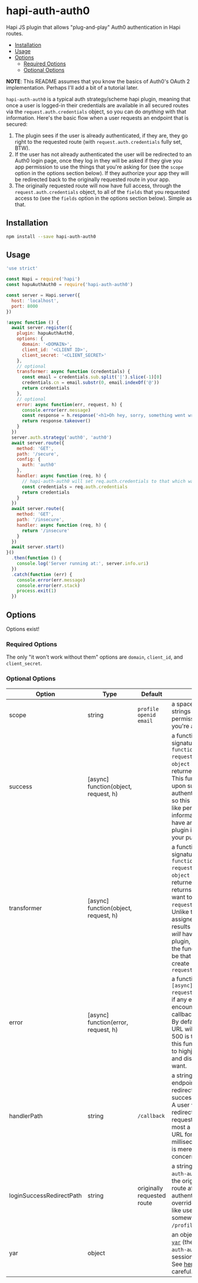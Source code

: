 # hapi-auth-auth0

Hapi JS plugin that allows "plug-and-play" Auth0 authentication in Hapi routes.

<!-- toc -->

- [Installation](#installation)
- [Usage](#usage)
- [Options](#options)
  * [Required Options](#required-options)
  * [Optional Options](#optional-options)

<!-- tocstop -->

<strong>NOTE</strong>:  This README assumes that you know the basics of Auth0's OAuth 2 implementation.  Perhaps I'll add a bit of a tutorial later.

`hapi-auth-auth0` is a typical auth strategy/scheme hapi plugin, meaning that once a user is logged-in their credentials are available in all secured routes via the `request.auth.credentials` object, so you can do _anything_ with that information.  Here's the basic flow when a user requests an endpoint that is secured:

1.  The plugin sees if the user is already authenticated, if they are, they go right to the requested route (with `request.auth.credentials` fully set, BTW).
2. If the user has not already authenticated the user will be redirected to an Auth0 login page, once they log in they will be asked if they give you app permission to use the things that you're asking for (see the `scope` option in the options section below).  If they authorize your app they will be redirected back to the originally requested route in your app.
3. The originally requested route will now have full access, through the `request.auth.credentials` object, to all of the `fields` that you requested access to (see the `fields` option in the options section below).  Simple as that.

## Installation

```bash
npm install --save hapi-auth-auth0
```

## Usage

```js
'use strict'

const Hapi = require('hapi')
const hapuAuthAuth0 = require('hapi-auth-auth0')

const server = Hapi.server({
  host: 'localhost',
  port: 8000
})

!async function () {
  await server.register({
    plugin: hapuAuthAuth0,
    options: {
      domain: '<DOMAIN>',
      client_id: '<CLIENT ID>',
      client_secret: '<CLIENT_SECRET>'
    },
    // optional
    transformer: async function (credentials) {
      const email = credentials.sub.split('|').slice(-1)[0]
      credentials.cn = email.substr(0, email.indexOf('@'))
      return credentials
    },
    // optional
    error: async function(err, request, h) {
      console.error(err.message)
      const response = h.response('<h1>Oh hey, sorry, something went wrong.</h1>')
      return response.takeover()
    }
  })
  server.auth.strategy('auth0', 'auth0')
  await server.route({
    method: 'GET',
    path: '/secure',
    config: {
      auth: 'auth0'
    },
    handler: async function (req, h) {
      // hapi-auth-auth0 will set req.auth.credentials to that which was returned by Auth0
      const credentials = req.auth.credentials
      return credentials
    }
  })
  await server.route({
    method: 'GET',
    path: '/insecure',
    handler: async function (req, h) {
      return '/insecure'
    }
  })
  await server.start()
}()
  .then(function () {
    console.log('Server running at:', server.info.uri)
  })
  .catch(function (err) {
    console.error(err.message)
    console.error(err.stack)
    process.exit(1)
  })
```

## Options

Options exist!

### Required Options

The only "it won't work without them" options are `domain`, `client_id`, and `client_secret`.

### Optional Options

| Option | Type | Default | Description |
| --- | --- | --- | --- |
|scope|string|`profile openid email`|a space-separated list of strings that represent the permissions/scopes that you're asking the user for|
|success|[async] function(object, request, h)||a function with the signature `[async] function(object, request, h)` (where `object` is the information returned from Auth0).  This function is called upon successful authentication with Auth0, so this is useful for things like persisting user information, it does not have any impact on the plugin itself, it's meant for your purposes|
|transformer|[async] function(object, request, h)||a function with the signature `[async] function(object, request, h)` (where `object` is the information returned from Auth0) that returns the object that you want to become `request.auth.credentials`.  Unlike the function assigned to `success`, the results of this function call _will_ have an impact on the plugin, namely whatever the function returns will be that which is used to create `request.auth.credentials`|
|error|[async] function(error, request, h)||a function with signature `[async] function(error, request, h)` that is called if any errors are encountered with the callback that Auth0 calls.  By default the callback URL will respond with a 500 is there is a problem, this function can be used to highjack the response and display whatever you want.|
|handlerPath|string|`/callback`|a string that is the endpoint that Auth0 redirects to after successful authentication.  A user will be immediately redirected to the originally requested endpoint, so at most a user might see this URL for a few milliseconds, changing it is merely a cosmetic concern|
|loginSuccessRedirectPath|string|originally requested route|a string, by default `hapi-auth-auth0` will redirect to the originally requested route after successful authentication, you can override that here, if you'd like user to be redirected somewhere else, like `/profile`, for example|
|yar|object||an object that is passed to [`yar`](https://github.com/hapijs/yar) (the plugin that `hapi-auth-auth0` uses for session management). See [here](https://github.com/charlesread/hapi-auth-auth0/blob/master/lib/options.js) for defaults.  Be careful.|